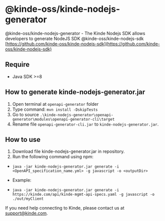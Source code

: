 # @kinde-oss/kinde-nodejs-generator

@kinde-oss/kinde-nodejs-generator - 
The Kinde Nodejs SDK allows developers to generate NodeJS SDK @kinde-oss/kinde-nodejs-sdk [https://github.com/kinde-oss/kinde-nodejs-sdk](https://github.com/kinde-oss/kinde-nodejs-sdk)

## Require
- Java SDK >=8

## How to generate kinde-nodejs-generator.jar
1. Open terminal at `openapi-generator` folder
2. Type command: `mvn install -DskipTests`
3. Go to source `.\kinde-nodejs-generator\openapi-generator\modules\openapi-generator-cli\target`
4. Rename file `openapi-generator-cli.jar` to `kinde-nodejs-generator.jar`. 


## How to use
1. Download file kinde-nodejs-generator.jar in repository.
2. Run the following command using npm:

- `java -jar kinde-nodejs-generator.jar generate -i <OpenAPI_specification_name.yml> -g javascript -o <outputDir>`

- Example:

- `java -jar kinde-nodejs-generator.jar generate -i https://kinde.com/api/kinde-mgmt-api-specs.yaml -g javascript -o ./out/myClient`

If you need help connecting to Kinde, please contact us at [support@kinde.com](mailto:support@kinde.com).

